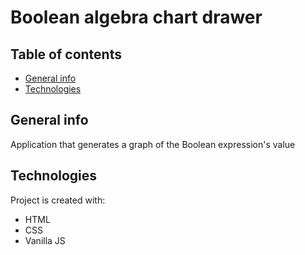 # Boolean algebra chart drawer

## Table of contents
* [General info](#general-info)
* [Technologies](#technologies)


## General info
Application that generates a graph of the Boolean expression's value
	
## Technologies
Project is created with:
* HTML
* CSS
* Vanilla JS
	

